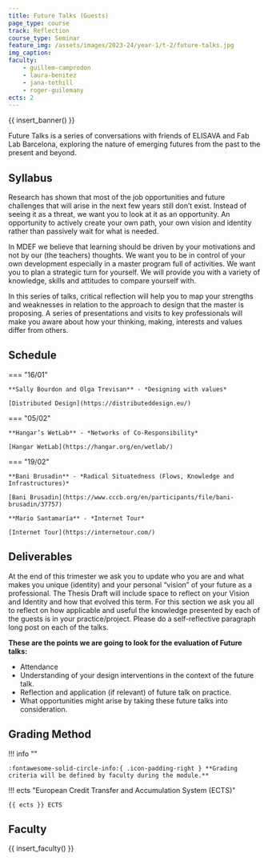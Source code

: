```yaml
---
title: Future Talks (Guests)
page_type: course
track: Reflection
course_type: Seminar
feature_img: /assets/images/2023-24/year-1/t-2/future-talks.jpg
img_caption:
faculty:
    - guillem-camprodon
    - laura-benitez
    - jana-tothill
    - roger-guilemany
ects: 2
---
```


{{ insert_banner() }}

Future Talks is a series of conversations with friends of ELISAVA and Fab Lab Barcelona, exploring the nature of emerging futures from the past to the present and beyond.

## Syllabus

Research has shown that most of the job opportunities and future challenges that will arise in the next few years still don’t exist. Instead of seeing it as a threat, we want you to look at it as an opportunity. An opportunity to actively create your own path, your own vision and identity rather than passively wait for what is needed.

In MDEF we believe that learning should be driven by your motivations and not by our (the teachers) thoughts. We want you to be in control of your own development especially in a master program full of activities. We want you to plan a strategic turn for yourself. We will provide you with a variety of knowledge, skills and attitudes to compare yourself with.

In this series of talks, critical reflection will help you to map your strengths and weaknesses in relation to the approach to design that the master is proposing. A series of presentations and visits to key professionals will make you aware about how your thinking, making, interests and values differ from others.

## Schedule

=== "16/01"

    **Sally Bourdon and Olga Trevisan** - *Designing with values*

    [Distributed Design](https://distributeddesign.eu/) 
    
=== "05/02"

    **Hangar’s WetLab** - *Networks of Co-Responsibility*

    [Hangar WetLab](https://hangar.org/en/wetlab/)

=== "19/02"

    **Bani Brusadin** - *Radical Situatedness (Flows, Knowledge and  Infrastructures)*

    [Bani Brusadin](https://www.cccb.org/en/participants/file/bani-brusadin/37757)

    **Mario Santamaría** - *Internet Tour*

    [Internet Tour](https://internetour.com/)

## Deliverables

At the end of this trimester we ask you to update who you are and what makes you unique (identity) and your personal “vision” of your future as a professional. The Thesis Draft will include space to reflect on your Vision and Identity and how that evolved this term. 
For this section we ask you all to reflect on how applicable and useful the knowledge presented by each of the guests is in your practice/project. Please do a self-reflective paragraph long post on each of the talks. 

**These are the points we are going to look for the evaluation of Future talks:**

- Attendance
- Understanding of your design interventions in the context of the future talk.
- Reflection and application (if relevant) of future talk on practice. 
- What opportunities might arise by taking these future talks into consideration.


## Grading Method

!!! info ""

    :fontawesome-solid-circle-info:{ .icon-padding-right } **Grading criteria will be defined by faculty during the module.**

!!! ects "European Credit Transfer and Accumulation System (ECTS)"

    {{ ects }} ECTS

## Faculty

{{ insert_faculty() }}

